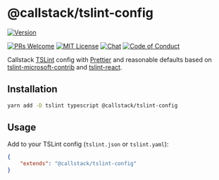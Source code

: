 # @callstack/tslint-config

[![Version][version]][package]   

[![PRs Welcome][prs-welcome-badge]][prs-welcome]
[![MIT License][license-badge]][license]
[![Chat][chat-badge]][chat]
[![Code of Conduct][coc-badge]][coc]

Callstack [TSLint](https://github.com/palantir/tslint) config with [Prettier](https://prettier.io/) and reasonable defaults based on [tslint-microsoft-contrib](https://github.com/Microsoft/tslint-microsoft-contrib) and [tslint-react](https://github.com/palantir/tslint-react).

## Installation

```bash
yarn add -D tslint typescript @callstack/tslint-config
```

## Usage

Add to your TSLint config (`tslint.json` or `tslint.yaml`):

```json
{
    "extends": "@callstack/tslint-config"
}
```

<!-- badges (common) -->

[license-badge]: https://img.shields.io/npm/l/react-slate.svg?style=flat-square
[license]: https://opensource.org/licenses/MIT
[prs-welcome-badge]: https://img.shields.io/badge/PRs-welcome-brightgreen.svg?style=flat-square
[prs-welcome]: http://makeapullrequest.com
[coc-badge]: https://img.shields.io/badge/code%20of-conduct-ff69b4.svg?style=flat-square
[coc]: https://github.com/callstackincubator/callstack-tslint-config/blob/master/CODE_OF_CONDUCT.md
[chat-badge]: https://img.shields.io/badge/chat-discord-brightgreen.svg?style=flat-square&colorB=7289DA&logo=discord
[chat]: https://discord.gg/zwR2Cdh

[version]: https://img.shields.io/npm/v/@callstack/tslint-config.svg?style=flat-square
[package]: https://www.npmjs.com/package/@callstack/tslint-config
